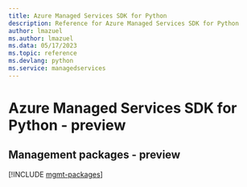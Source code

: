 ```yaml
---
title: Azure Managed Services SDK for Python
description: Reference for Azure Managed Services SDK for Python
author: lmazuel
ms.author: lmazuel
ms.data: 05/17/2023
ms.topic: reference
ms.devlang: python
ms.service: managedservices
---
```

# Azure Managed Services SDK for Python - preview

## Management packages - preview
[!INCLUDE [mgmt-packages](managed-services-mgmt-index.md)]